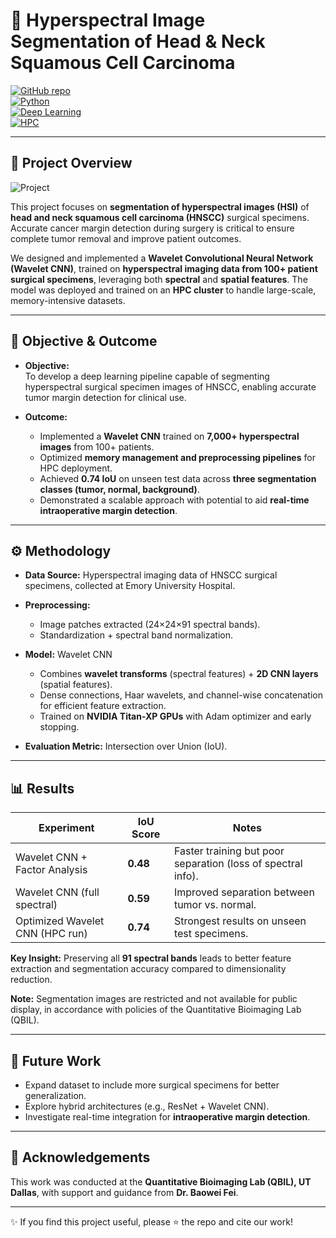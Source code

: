 # 🧬 Hyperspectral Image Segmentation of Head & Neck Squamous Cell Carcinoma  

[![GitHub repo](https://img.shields.io/badge/GitHub-Project-green?logo=github)](https://github.com/vinaykadam007/Hyper-spectral-project)  
[![Python](https://img.shields.io/badge/Python-3.8%2B-blue?logo=python)](https://www.python.org/)  
[![Deep Learning](https://img.shields.io/badge/Deep%20Learning-CNN-orange)]()  
[![HPC](https://img.shields.io/badge/High%20Performance%20Computing-HPC-lightgrey)]()  

---

## 📌 Project Overview  

![Project](https://drive.google.com/uc?export=view&id=1SQRjCQ_7sv6NOq8FN4l8tBPKdOHvGElB)

This project focuses on **segmentation of hyperspectral images (HSI)** of **head and neck squamous cell carcinoma (HNSCC)** surgical specimens. Accurate cancer margin detection during surgery is critical to ensure complete tumor removal and improve patient outcomes.  

We designed and implemented a **Wavelet Convolutional Neural Network (Wavelet CNN)**, trained on **hyperspectral imaging data from 100+ patient surgical specimens**, leveraging both **spectral** and **spatial features**. The model was deployed and trained on an **HPC cluster** to handle large-scale, memory-intensive datasets.  

---

## 🎯 Objective & Outcome  

- **Objective:**  
  To develop a deep learning pipeline capable of segmenting hyperspectral surgical specimen images of HNSCC, enabling accurate tumor margin detection for clinical use.  

- **Outcome:**  
  - Implemented a **Wavelet CNN** trained on **7,000+ hyperspectral images** from 100+ patients.  
  - Optimized **memory management and preprocessing pipelines** for HPC deployment.  
  - Achieved **0.74 IoU** on unseen test data across **three segmentation classes (tumor, normal, background)**.  
  - Demonstrated a scalable approach with potential to aid **real-time intraoperative margin detection**.  

---

## ⚙️ Methodology  

- **Data Source:** Hyperspectral imaging data of HNSCC surgical specimens, collected at Emory University Hospital.  
- **Preprocessing:**    
  - Image patches extracted (24×24×91 spectral bands).  
  - Standardization + spectral band normalization.  

- **Model:** Wavelet CNN  
  - Combines **wavelet transforms** (spectral features) + **2D CNN layers** (spatial features).  
  - Dense connections, Haar wavelets, and channel-wise concatenation for efficient feature extraction.  
  - Trained on **NVIDIA Titan-XP GPUs** with Adam optimizer and early stopping.  

- **Evaluation Metric:** Intersection over Union (IoU).  

---

## 📊 Results  

| Experiment                     | IoU Score | Notes |
|--------------------------------|-----------|-------|
| Wavelet CNN + Factor Analysis   | **0.48**  | Faster training but poor separation (loss of spectral info). |
| Wavelet CNN (full spectral)     | **0.59**  | Improved separation between tumor vs. normal. |
| Optimized Wavelet CNN (HPC run) | **0.74**  | Strongest results on unseen test specimens. |  

**Key Insight:** Preserving all **91 spectral bands** leads to better feature extraction and segmentation accuracy compared to dimensionality reduction.  

**Note:** Segmentation images are restricted and not available for public display, in accordance with policies of the Quantitative Bioimaging Lab (QBIL).

---

## 📌 Future Work  

- Expand dataset to include more surgical specimens for better generalization.  
- Explore hybrid architectures (e.g., ResNet + Wavelet CNN).  
- Investigate real-time integration for **intraoperative margin detection**.  

---

## 🙌 Acknowledgements  
This work was conducted at the **Quantitative Bioimaging Lab (QBIL), UT Dallas**, with support and guidance from **Dr. Baowei Fei**.  

---

✨ If you find this project useful, please ⭐ the repo and cite our work!
